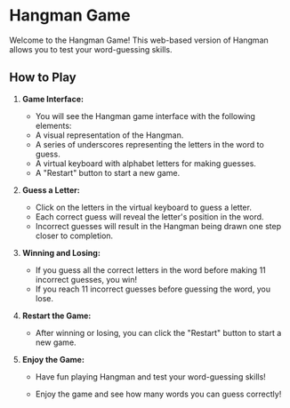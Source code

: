# Hangman Game

Welcome to the Hangman Game! This web-based version of Hangman allows you to test your word-guessing skills.

## How to Play

1. **Game Interface:**
   - You will see the Hangman game interface with the following elements:
   - A visual representation of the Hangman.
   - A series of underscores representing the letters in the word to guess.
   - A virtual keyboard with alphabet letters for making guesses.
   - A "Restart" button to start a new game.

2. **Guess a Letter:**
   - Click on the letters in the virtual keyboard to guess a letter.
   - Each correct guess will reveal the letter's position in the word.
   - Incorrect guesses will result in the Hangman being drawn one step closer to completion.

3. **Winning and Losing:**
   - If you guess all the correct letters in the word before making 11 incorrect guesses, you win!
   - If you reach 11 incorrect guesses before guessing the word, you lose.

4. **Restart the Game:**
   - After winning or losing, you can click the "Restart" button to start a new game.

5. **Enjoy the Game:** 
   - Have fun playing Hangman and test your word-guessing skills!

   - Enjoy the game and see how many words you can guess correctly!
